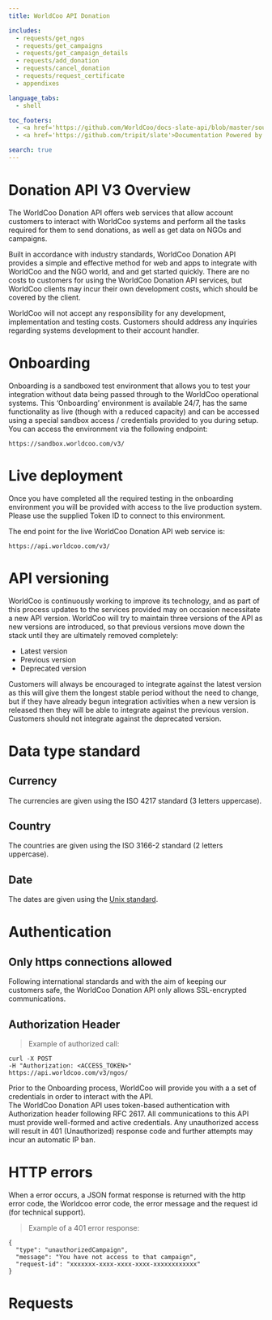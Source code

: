 ```yaml
---
title: WorldCoo API Donation

includes:
  - requests/get_ngos
  - requests/get_campaigns
  - requests/get_campaign_details
  - requests/add_donation
  - requests/cancel_donation
  - requests/request_certificate
  - appendixes

language_tabs:
  - shell

toc_footers:
  - <a href='https://github.com/WorldCoo/docs-slate-api/blob/master/source/index.html.md#donation-api-v3-overview' target='_blank'>See on Github</a>
  - <a href='https://github.com/tripit/slate'>Documentation Powered by Slate</a>

search: true
---
```


# Donation API V3 Overview

The WorldCoo Donation API offers web services that allow account customers to interact with WorldCoo systems and perform all the tasks required for them to send donations, as well as get data on NGOs and campaigns.

Built in accordance with industry standards, WorldCoo Donation API provides a simple and effective method for web and apps to integrate with WorldCoo and the NGO world, and and get started quickly. There are no costs to customers for using the WorldCoo Donation API services, but WorldCoo clients may incur their own development costs, which should be covered by the client.

WorldCoo will not accept any responsibility for any development, implementation and testing costs. Customers should address any inquiries regarding systems development to their account handler.


# Onboarding

Onboarding is a sandboxed test environment that allows you to test your integration without data being passed through to the WorldCoo operational systems. This ‘Onboarding’ environment is available 24/7, has the same functionality as live (though with a reduced capacity) and can be accessed using a special sandbox access / credentials provided to you during setup. You can access the environment via the following endpoint:

`https://sandbox.worldcoo.com/v3/`


# Live deployment

Once you have completed all the required testing in the onboarding environment you will be provided with access to the live production system. Please use the supplied Token ID to connect to this environment.

The end point for the live WorldCoo Donation API web service is:

`https://api.worldcoo.com/v3/`


# API versioning

WorldCoo is continuously working to improve its technology, and as part of this process updates to the services provided may on occasion necessitate a new API version. WorldCoo will try to maintain three versions of the API as new versions are introduced, so that previous versions move down the stack until they are ultimately removed completely:

*	Latest version
*	Previous version
*	Deprecated version

Customers will always be encouraged to integrate against the latest version as this will give them the longest stable period without the need to change, but if they have already begun integration activities when a new version is released then they will be able to integrate against the previous version. Customers should not integrate against the deprecated version.

# Data type standard

## <a name="currency-standar"></a>Currency
The currencies are given using the ISO 4217 standard (3 letters uppercase).

## <a name="country-standar"></a>Country
The countries are given using the ISO 3166-2 standard (2 letters uppercase).

## <a name="date-standar"></a>Date
The dates are given using the [Unix standard](https://en.wikipedia.org/wiki/Unix_time).

# Authentication

## Only https connections allowed

Following international standards and with the aim of keeping our customers safe, the WorldCoo Donation API only allows SSL-encrypted communications.

## Authorization Header

> Example of authorized call:

```shell
curl -X POST
-H "Authorization: <ACCESS_TOKEN>"
https://api.worldcoo.com/v3/ngos/
```

<aside class="success">
Prior to the Onboarding process, WorldCoo will provide you with a a set of credentials in order to interact with the API.
</aside>
The WorldCoo Donation API uses token-based authentication with Authorization header following RFC 2617. All communications to this API must provide well-formed and active credentials. Any unauthorized access will result in 401 (Unauthorized) response code and further attempts may incur an automatic IP ban.

<a name="errors"></a>

# HTTP errors

When a error occurs, a JSON format response is returned with the http error code, the Worldcoo error code, the error message and the request id (for technical support).

> Example of a 401 error response:

```shell
{
  "type": "unauthorizedCampaign",
  "message": "You have not access to that campaign",
  "request-id": "xxxxxxx-xxxx-xxxx-xxxx-xxxxxxxxxxxx"
}
```

# Requests
